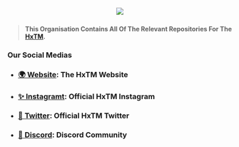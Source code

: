 <h5 align="center">
<img src="https://cdn.discordapp.com/attachments/844973689292193824/970614339755196437/Visual_UI.png">
  </h5>

> **This Organisation Contains All Of The Relevant Repositories For The [HxTM](https://hextm.com).**

### Our Social Medias

- ### [🌍 Website](https://hextm.com): The HxTM Website
- ### [✨ Instagramt](https://instagram.com/hxtm): Official HxTM Instagram
- ### [🦜 Twitter](https://twitter.com/hxtm_): Official HxTM Twitter
- ### [💎 Discord](https://discord.gg/mmAG7bpyZx): Discord Community
